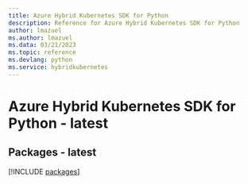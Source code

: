 ```yaml
---
title: Azure Hybrid Kubernetes SDK for Python
description: Reference for Azure Hybrid Kubernetes SDK for Python
author: lmazuel
ms.author: lmazuel
ms.data: 03/21/2023
ms.topic: reference
ms.devlang: python
ms.service: hybridkubernetes
---
```

# Azure Hybrid Kubernetes SDK for Python - latest
## Packages - latest
[!INCLUDE [packages](hybrid-kubernetes-index.md)]